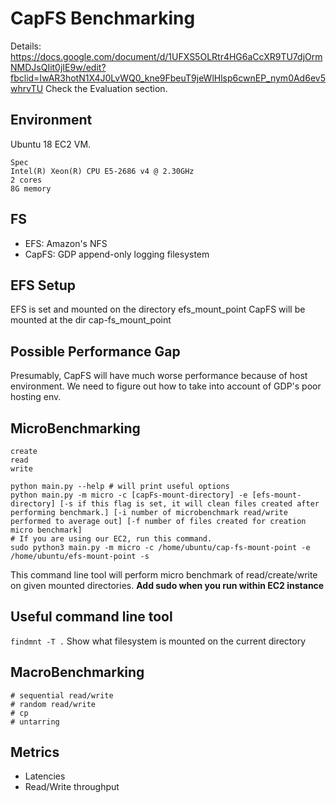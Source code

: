 # CapFS Benchmarking
Details: https://docs.google.com/document/d/1UFXS5OLRtr4HG6aCcXR9TU7djOrmNMDJsQIit0jIE9w/edit?fbclid=IwAR3hotN1X4J0LvWQ0_kne9FbeuT9jeWlHlsp6cwnEP_nym0Ad6ev5whrvTU
Check the Evaluation section.

## Environment
Ubuntu 18 EC2 VM. 
```
Spec
Intel(R) Xeon(R) CPU E5-2686 v4 @ 2.30GHz
2 cores
8G memory
```

## FS
- EFS: Amazon's NFS 
- CapFS: GDP append-only logging filesystem

## EFS Setup
EFS is set and mounted on the directory efs_mount_point
CapFS will be mounted at the dir cap-fs_mount_point

## Possible Performance Gap
Presumably, CapFS will have much worse performance because of host environment. 
We need to figure out how to take into account of GDP's poor hosting env.

## MicroBenchmarking
```
create
read
write
```

```
python main.py --help # will print useful options
python main.py -m micro -c [capFs-mount-directory] -e [efs-mount-directory] [-s if this flag is set, it will clean files created after performing benchmark.] [-i number of microbenchmark read/write performed to average out] [-f number of files created for creation micro benchmark]
# If you are using our EC2, run this command.
sudo python3 main.py -m micro -c /home/ubuntu/cap-fs-mount-point -e /home/ubuntu/efs-mount-point -s
```
This command line tool will perform micro benchmark of read/create/write on given mounted directories.
__Add sudo when you run within EC2 instance__

## Useful command line tool
`findmnt -T .`
Show what filesystem is mounted on the current directory

## MacroBenchmarking
```
# sequential read/write
# random read/write
# cp 
# untarring
```

## Metrics
- Latencies
- Read/Write throughput

